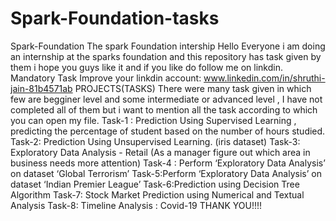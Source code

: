 # Spark-Foundation-tasks
Spark-Foundation The spark Foundation intership Hello Everyone i am doing an internship at the sparks foundation and this repository has task given by them i hope you guys like it and if you like do follow me on linkdin.  Mandatory Task Improve your linkdin account: www.linkedin.com/in/shruthi-jain-81b4571ab  PROJECTS(TASKS) There were many task given in which few are begginer level and some intermediate or advanced level , I have not completed all of them but i want to mention all the task according to which you can open my file.  Task-1 : Prediction Using Supervised Learning , predicting the percentage of student based on the number of hours studied. Task-2: Prediction Using Unsupervised Learning. (iris dataset) Task-3: Exploratory Data Analysis - Retail (As a manager figure out which area in business needs more attention) Task-4 : Perform ‘Exploratory Data Analysis’ on dataset ‘Global Terrorism’ Task-5:Perform ‘Exploratory Data Analysis’ on dataset ‘Indian Premier League’ Task-6:Prediction using Decision Tree Algorithm Task-7: Stock Market Prediction using Numerical and Textual Analysis Task-8: Timeline Analysis : Covid-19 THANK YOU!!!!
